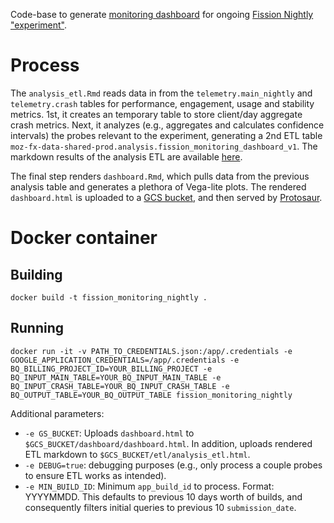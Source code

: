 Code-base to generate [monitoring dashboard](https://protosaur.dev/fission-experiment-monitoring-dashboard/dashboard/dashboard.html) for ongoing [Fission Nightly "experiment"](https://experimenter.services.mozilla.com/experiments/fission-nightly/). 

# Process
The `analysis_etl.Rmd` reads data in from the  `telemetry.main_nightly` and `telemetry.crash` tables for performance, engagement, usage and stability metrics. 1st, it creates an temporary table to store client/day aggregate crash metrics. Next, it analyzes (e.g., aggregates and calculates confidence intervals) the probes relevant to the experiment, generating a 2nd ETL table `moz-fx-data-shared-prod.analysis.fission_monitoring_dashboard_v1`. The markdown results of the analysis ETL are available [here](https://storage.cloud.google.com/fission-experiment-monitoring-dashboard/etl/analysis_etl.html). 

The final step renders `dashboard.Rmd`, which pulls data from the previous analysis table and generates a plethora of Vega-lite plots. The rendered `dashboard.html` is uploaded to a [GCS bucket](https://storage.cloud.google.com/fission-experiment-monitoring-dashboard/dashboard/dashboard.html), and then served by [Protosaur](https://docs.telemetry.mozilla.org/cookbooks/operational/protosaur.html). 

# Docker container

## Building
```shell script
docker build -t fission_monitoring_nightly .
```

## Running
```shell script
docker run -it -v PATH_TO_CREDENTIALS.json:/app/.credentials -e GOOGLE_APPLICATION_CREDENTIALS=/app/.credentials -e BQ_BILLING_PROJECT_ID=YOUR_BILLING_PROJECT -e BQ_INPUT_MAIN_TABLE=YOUR_BQ_INPUT_MAIN_TABLE -e BQ_INPUT_CRASH_TABLE=YOUR_BQ_INPUT_CRASH_TABLE -e BQ_OUTPUT_TABLE=YOUR_BQ_OUTPUT_TABLE fission_monitoring_nightly
```
Additional parameters:

* `-e GS_BUCKET`: Uploads `dashboard.html` to `$GCS_BUCKET/dashboard/dashboard.html`. In addition, uploads rendered ETL markdown to `$GCS_BUCKET/etl/analysis_etl.html`.
* `-e DEBUG=true`: debugging purposes (e.g., only process a couple probes to ensure ETL works as intended).
* `-e MIN_BUILD_ID`: Minimum `app_build_id` to process. Format: YYYYMMDD. This defaults to previous 10 days worth of builds, 
and consequently filters initial queries to previous 10 `submission_date`.  

